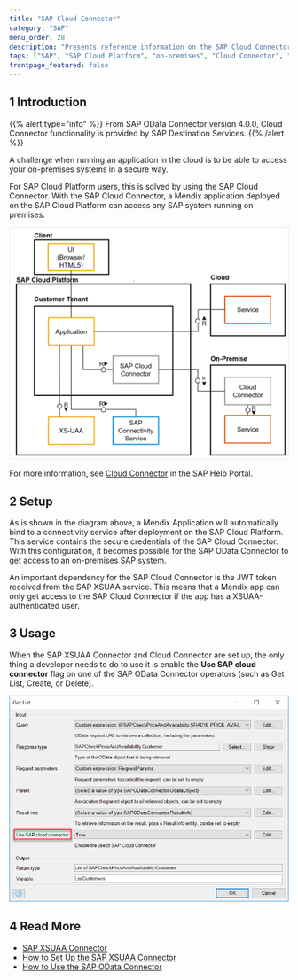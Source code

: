 ```yaml
---
title: "SAP Cloud Connector"
category: "SAP"
menu_order: 28
description: "Presents reference information on the SAP Cloud Connector."
tags: ["SAP", "SAP Cloud Platform", "on-premises", "Cloud Connector", "Destination Services"]
frontpage_featured: false
---
```


## 1 Introduction

{{% alert type="info" %}}
From SAP OData Connector version 4.0.0, Cloud Connector functionality is provided by SAP Destination Services.
{{% /alert %}}

A challenge when running an application in the cloud is to be able to access your on-premises systems in a secure way.

For SAP Cloud Platform users, this is solved by using the SAP Cloud Connector. With the SAP Cloud Connector, a Mendix application deployed on the SAP Cloud Platform can access any SAP system running on premises.

![](attachments/sap-cloud-connector/connectivity-service.png)

For more information, see [Cloud Connector](https://help.sap.com/viewer/cca91383641e40ffbe03bdc78f00f681/Cloud/en-US/e6c7616abb5710148cfcf3e75d96d596.html
) in the SAP Help Portal.

## 2 Setup

As is shown in the diagram above, a Mendix Application will automatically bind to a connectivity service after deployment on the SAP Cloud Platform. This service contains the secure credentials of the SAP Cloud Connector. With this configuration, it becomes possible  for the SAP OData Connector to get access to an on-premises SAP system.

An important dependency for the SAP Cloud Connector is the JWT token received from the SAP XSUAA service. This means that a Mendix app can only get access to the SAP Cloud Connector if the app has a XSUAA-authenticated user.

## 3 Usage

When the SAP XSUAA Connector and Cloud Connector are set up, the only thing a developer needs to do to use it is enable the **Use SAP cloud connector** flag on one of the SAP OData Connector operators (such as Get List, Create, or Delete).

![](attachments/sap-cloud-connector/cloud-connector.png)

## 4 Read More

* [SAP XSUAA Connector](sap-xsuaa-connector)
* [How to Set Up the SAP XSUAA Connector](/partners/sap/use-sap-xsuaa-connector)
* [How to Use the SAP OData Connector](/partners/sap/use-sap-odata-connector)
